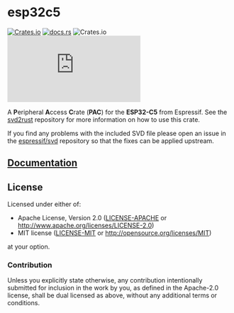 # esp32c5

[![Crates.io](https://img.shields.io/crates/v/esp32c5?labelColor=1C2C2E&color=C96329&logo=Rust&style=flat-square)](https://crates.io/crates/esp32c5)
[![docs.rs](https://img.shields.io/docsrs/esp32c5?labelColor=1C2C2E&color=C96329&logo=rust&style=flat-square)](https://docs.rs/esp32c5)
![Crates.io](https://img.shields.io/crates/l/esp32c5?labelColor=1C2C2E&style=flat-square)
[![Matrix](https://img.shields.io/matrix/esp-rs:matrix.org?label=join%20matrix&labelColor=1C2C2E&color=BEC5C9&logo=matrix&style=flat-square)](https://matrix.to/#/#esp-rs:matrix.org)

A **P**eripheral **A**ccess **C**rate (**PAC**) for the **ESP32-C5** from Espressif. See the [svd2rust] repository for more information on how to use this crate.

If you find any problems with the included SVD file please open an issue in the [espressif/svd] repository so that the fixes can be applied upstream.

[svd2rust]: https://github.com/rust-embedded/svd2rust
[espressif/svd]: https://github.com/espressif/svd

## [Documentation](https://docs.rs/esp32c5)

## License

Licensed under either of:

- Apache License, Version 2.0 ([LICENSE-APACHE](../LICENSE-APACHE) or http://www.apache.org/licenses/LICENSE-2.0)
- MIT license ([LICENSE-MIT](../LICENSE-MIT) or http://opensource.org/licenses/MIT)

at your option.

### Contribution

Unless you explicitly state otherwise, any contribution intentionally submitted for inclusion in
the work by you, as defined in the Apache-2.0 license, shall be dual licensed as above, without
any additional terms or conditions.
